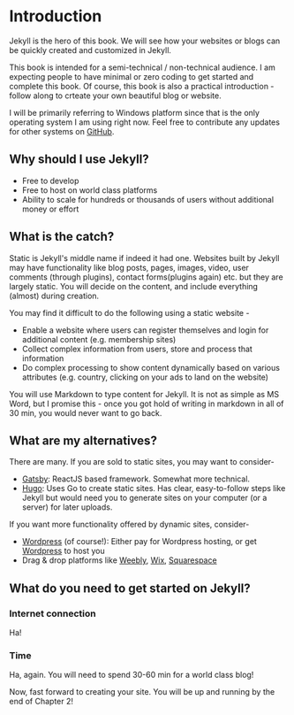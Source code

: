 # Introduction

Jekyll is the hero of this book. We will see how your websites or blogs can be quickly created and customized in Jekyll.

This book is intended for a semi-technical / non-technical audience. I am expecting people to have minimal or zero coding to get started and complete this book. Of course, this book is also a practical introduction - follow along to crteate your own beautiful blog or website.

I will be primarily referring to Windows platform since that is the only operating system I am using right now. Feel free to contribute any updates for other systems on [GitHub](https://github.com/prashanth1k/levelup-your-sites-using-jekyll).

## Why should I use Jekyll?
 - Free to develop
 - Free to host on world class platforms
 - Ability to scale for hundreds or thousands of users without additional money or effort

## What is the catch?
Static is Jekyll's middle name if indeed it had one.
Websites built by Jekyll may have functionality like blog posts, pages, images, video, user comments (through plugins), contact forms(plugins again) etc. but they are largely static. You will decide on the content, and include everything (almost) during creation.

You may find it difficult to do the following using a static website -
 - Enable a website where users can register themselves and login for additional content (e.g. membership sites)
 - Collect complex information from users, store and process that information
 - Do complex processing to show content dynamically based on various attributes (e.g. country, clicking on your ads to land on the website)

You will use Markdown to type content for Jekyll. It is not as simple as MS Word, but I promise this - once you got hold of writing in markdown in all of 30 min, you would never want to go back.

## What are my alternatives?
There are many.
If you are sold to static sites, you may want to consider-
 - [Gatsby](https://www.gatsbyjs.org/): ReactJS based framework. Somewhat more technical.
 - [Hugo](https://gohugo.io/): Uses Go to create static sites. Has clear, easy-to-follow steps like Jekyll but would need you to generate sites on your computer (or a server) for later uploads.

If you want more functionality offered by dynamic sites, consider-
 - [Wordpress](https://wordpress.org) (of course!): Either pay for Wordpress hosting, or get [Wordpress](https://wordpress.com) to host you
 - Drag & drop platforms like [Weebly](https://www.weebly.com), [Wix](https://wix.com), [Squarespace](https://squarespace.com)

## What do you need to get started on Jekyll?

### Internet connection
Ha!

### Time
Ha, again.
You will need to spend 30-60 min for a world class blog!

Now, fast forward to creating your site. You will be up and running by the end of Chapter 2!